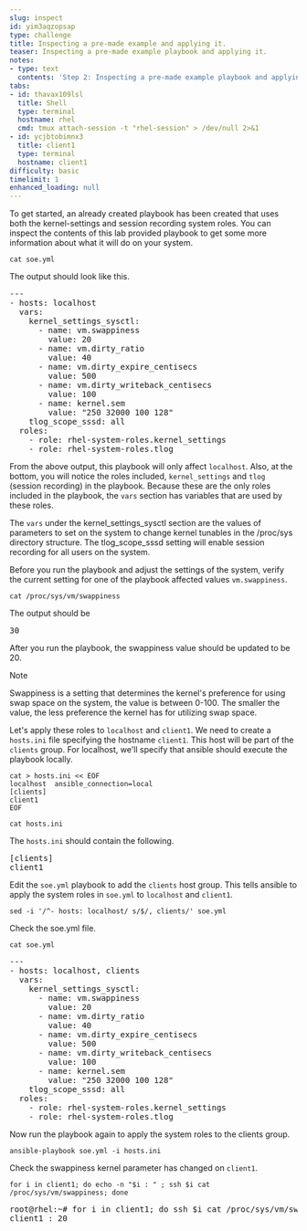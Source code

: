 ```yaml
---
slug: inspect
id: yim3aqzopsap
type: challenge
title: Inspecting a pre-made example and applying it.
teaser: Inspecting a pre-made example playbook and applying it.
notes:
- type: text
  contents: 'Step 2: Inspecting a pre-made example playbook and applying it.'
tabs:
- id: thavax109lsl
  title: Shell
  type: terminal
  hostname: rhel
  cmd: tmux attach-session -t "rhel-session" > /dev/null 2>&1
- id: ycjbtobimnx3
  title: client1
  type: terminal
  hostname: client1
difficulty: basic
timelimit: 1
enhanced_loading: null
---
```

To get started, an already created playbook has been created that uses both the kernel-settings and session recording system roles. You can inspect the contents of this lab provided playbook to get some more information about what it will do on your system.

```bash,run
cat soe.yml
```

The output should look like this.
<pre>
---
- hosts: localhost
  vars:
    kernel_settings_sysctl:
      - name: vm.swappiness
        value: 20
      - name: vm.dirty_ratio
        value: 40
      - name: vm.dirty_expire_centisecs
        value: 500
      - name: vm.dirty_writeback_centisecs
        value: 100
      - name: kernel.sem
        value: "250 32000 100 128"
    tlog_scope_sssd: all
  roles:
    - role: rhel-system-roles.kernel_settings
    - role: rhel-system-roles.tlog
</pre>
From the above output, this playbook will only affect `localhost`. Also, at the bottom, you will notice the roles included, `kernel_settings` and `tlog` (session recording) in the playbook. Because these are the only roles included in the playbook, the `vars` section has variables that are used by these roles.

The `vars` under the kernel_settings_sysctl section are the values of parameters to set on the system to change kernel tunables in the /proc/sys directory structure. The tlog_scope_sssd setting will enable session recording for all users on the system.

Before you run the playbook and adjust the settings of the system, verify the current setting for one of the playbook affected values `vm.swappiness`.

```bash,run
cat /proc/sys/vm/swappiness
```

The output should be
<pre>
30
</pre>

After you run the playbook, the swappiness value should be updated to be 20.

> [!NOTE]
> Swappiness is a setting that determines the kernel's preference for using swap space on the system, the value is between 0-100. The smaller the value, the less preference the kernel has for utilizing swap space.

<!-- Execute the playbook that includes our updated settings deployed through RHEL System roles.
```bash,run
ansible-playbook soe.yml
```

Here's the output.
<pre>
PLAY [localhost] *************************************************************************************************************************

TASK [Gathering Facts] *******************************************************************************************************************
ok: [localhost]

<<< OUTPUT ABRIDGED >>>

PLAY RECAP *******************************************************************************************************************************
localhost                  : ok=16   changed=9    unreachable=0    failed=0    skipped=7    rescued=0    ignored=0
</pre>
After a lot of output, you can see from the output at the bottom of the snippet above, how many elements on the system were changed.

You may have noticed that for session recording, the `tlog` system role managed installing the software needed for session recording in addition to executing the configuration parameters included in the playbook. -->

Let's apply these roles to `localhost` and `client1`. We need to create a `hosts.ini` file specifying the hostname `client1`. This host will be part of the `clients` group. For localhost, we'll specify that ansible should execute the playbook locally.

```bash,run
cat > hosts.ini << EOF
localhost  ansible_connection=local
[clients]
client1
EOF
```

```bash,run
cat hosts.ini
```

The `hosts.ini` should contain the following.

<pre>
[clients]
client1
</pre>
Edit the `soe.yml` playbook to add the `clients` host group. This tells ansible to apply the system roles in `soe.yml` to `localhost` and `client1`.

```bash,run
sed -i '/^- hosts: localhost/ s/$/, clients/' soe.yml
```

Check the soe.yml file.

```bash,run
cat soe.yml
```

<pre>
---
- hosts: localhost, clients
  vars:
    kernel_settings_sysctl:
      - name: vm.swappiness
        value: 20
      - name: vm.dirty_ratio
        value: 40
      - name: vm.dirty_expire_centisecs
        value: 500
      - name: vm.dirty_writeback_centisecs
        value: 100
      - name: kernel.sem
        value: "250 32000 100 128"
    tlog_scope_sssd: all
  roles:
    - role: rhel-system-roles.kernel_settings
    - role: rhel-system-roles.tlog
</pre>
Now run the playbook again to apply the system roles to the clients group.

```bash,run
ansible-playbook soe.yml -i hosts.ini
```

Check the swappiness kernel parameter has changed on `client1`.

```bash,run
for i in client1; do echo -n "$i : " ; ssh $i cat /proc/sys/vm/swappiness; done
```

<pre>
root@rhel:~# for i in client1; do ssh $i cat /proc/sys/vm/swappiness; done
client1 : 20
</pre>
